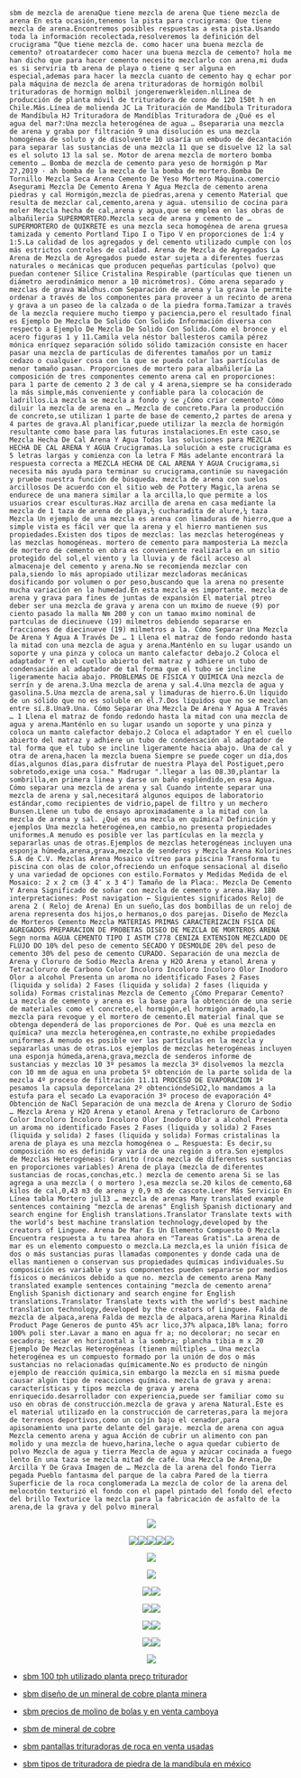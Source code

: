 
```
sbm de mezcla de arenaQue tiene mezcla de arena Que tiene mezcla de arena En esta ocasión,tenemos la pista para crucigrama: Que tiene mezcla de arena.Encontremos posibles respuestas a esta pista.Usando toda la información recolectada,resolveremos la definición del crucigrama “Que tiene mezcla de. como hacer una buena mezcla de cemento? otroatardecer como hacer una buena mezcla de cemento? hola me han dicho que para hacer cemento necesito mezclarlo con arena,mi duda es si serviria tb arena de playa o tiene q ser alguna en especial,ademas para hacer la mezcla cuanto de cemento hay q echar por pala máquina de mezcla de arena trituradoras de hormigón molbil trituradoras de hormign molbil jongerenwerkleiden.nlLínea de producción de planta móvil de trituradora de cono de 120 150t h en Chile.Más.Línea de molienda JC La Trituración de Mandíbula Trituradora de Mandíbula HJ Trituradora de Mandíblas Trituradora de ¿Qué es el agua del mar?:Una mezcla heterogénea de agua … 8separaria una mezcla de arena y graba por filtración 9 una disolución es una mezcla homogénea de soluto y de disolvente 10 usaría un embudo de decantación para separar las sustancias de una mezcla 11 que se disuelve 12 la sal es el soluto 13 la sal se. Motor de arena mezcla de mortero bomba cemento … Bomba de mezcla de cemento para yeso de hormigón p Mar 27,2019 · ah bomba de la mezcla de la bomba de mortero.Bomba De Tornillo Mezcla Seca Arena Cemento De Yeso Mortero Máquina.comercio Asegurami Mezcla De Cemento Arena Y Agua Mezcla de cemento arena piedras y cal Hormigón,mezcla de piedras,arena y cemento Material que resulta de mezclar cal,cemento,arena y agua. utensilio de cocina para moler Mezcla hecha de cal,arena y agua,que se emplea en las obras de albañilería SUPERMORTERO.Mezcla seca de arena y cemento de … SUPERMORTERO de QUIKRETE es una mezcla seca homogénea de arena gruesa tamizada y cemento Portland Tipo I o Tipo V en proporciones de 1:4 y 1:5.La calidad de los agregados y del cemento utilizado cumple con los más estrictos controles de calidad. Arena de Mezcla de Agregados La Arena de Mezcla de Agregados puede estar sujeta a diferentes fuerzas naturales o mecánicas que producen pequeñas partículas (polvo) que puedan contener Sílice Cristalina Respirable (partículas que tienen un diámetro aerodinámico menor a 10 micrómetros). Cómo arena separado y mezclas de grava Waldhus.com Separación de arena y la grava le permite ordenar a través de los componentes para proveer a un recinto de arena y grava a un paseo de la calzada o de la piedra forma.Tamizar a través de la mezcla requiere mucho tiempo y paciencia,pero el resultado final es Ejemplo De Mezcla De Solido Con Solido Información diversa con respecto a Ejemplo De Mezcla De Solido Con Solido.Como el bronce y el acero figuras 1 y 11.Camila vela néstor ballesteros camila pérez mónica enríquez separación sólido sólido tamización consiste en hacer pasar una mezcla de partículas de diferentes tamaños por un tamiz cedazo o cualquier cosa con la que se pueda colar las partículas de menor tamaño pasan. Proporciones de mortero para albañilería La composición de tres componentes cemento arena cal en proporciones: para 1 parte de cemento 2 3 de cal y 4 arena,siempre se ha considerado la más simple,más conveniente y confiable para la colocación de ladrillos.La mezcla se mezcla a fondo y se ¿Cómo criar cemento? Cómo diluir la mezcla de arena en … Mezcla de concreto.Para la producción de concreto,se utilizan 1 parte de base de cemento,2 partes de arena y 4 partes de grava.Al planificar,puede utilizar la mezcla de hormigón resultante como base para las futuras instalaciones.En este caso,se Mezcla Hecha De Cal Arena Y Agua Todas las soluciones para MEZCLA HECHA DE CAL ARENA Y AGUA Crucigramas.La solución a este crucigrama es 5 letras largas y comienza con la letra F Más adelante encontrará la respuesta correcta a MEZCLA HECHA DE CAL ARENA Y AGUA Crucigrama,si necesita más ayuda para terminar su crucigrama,continúe su navegación y pruebe nuestra función de búsqueda. mezcla de arena con suelos arcillosos De acuerdo con el sitio web de Pottery Magic,la arena se endurece de una manera similar a la arcilla,lo que permite a los usuarios crear esculturas.Haz arcilla de arena en casa mediante la mezcla de 1 taza de arena de playa,½ cucharadita de alure,¼ taza Mezcla Un ejemplo de una mezcla es arena con limaduras de hierro,que a simple vista es fácil ver que la arena y el hierro mantienen sus propiedades.Existen dos tipos de mezclas: las mezclas heterogéneas y las mezclas homogéneas. mortero de cemento para mamposteria La mezcla de mortero de cemento en obra es conveniente realizarla en un sitio protegido del sol,el viento y la lluvia y de fácil acceso al almacenaje del cemento y arena.No se recomienda mezclar con pala,siendo lo más apropiado utilizar mezcladoras mecánicas dosificando por volumen o por peso,buscando que la arena no presente mucha variación en la humedad.En esta mezcla es importante. mezcla de arena y grava para fines de juntas de expansión El material ptreo deber ser una mezcla de grava y arena con un mximo de nueve (9) por ciento pasado la malla Nm 200 y con un tamao mximo nominal de partculas de diecinueve (19) milmetros debiendo separarse en fracciones de diecinueve (19) milmetros a la. Cómo Separar Una Mezcla De Arena Y Agua A Través De … 1 Llena el matraz de fondo redondo hasta la mitad con una mezcla de agua y arena.Manténlo en su lugar usando un soporte y una pinza y coloca un manto calefactor debajo.2 Coloca el adaptador Y en el cuello abierto del matraz y adhiere un tubo de condensación al adaptador de tal forma que el tubo se incline ligeramente hacia abajo. PROBLEMAS DE FÍSICA Y QUÍMICA Una mezcla de serrín y de arena.3.Una mezcla de arena y sal.4.Una mezcla de agua y gasolina.5.Una mezcla de arena,sal y limaduras de hierro.6.Un líquido de un sólido que no es soluble en él.7.Dos líquidos que no se mezclan entre sí.8.Una9.Una. Cómo Separar Una Mezcla De Arena Y Agua A Través … 1 Llena el matraz de fondo redondo hasta la mitad con una mezcla de agua y arena.Manténlo en su lugar usando un soporte y una pinza y coloca un manto calefactor debajo.2 Coloca el adaptador Y en el cuello abierto del matraz y adhiere un tubo de condensación al adaptador de tal forma que el tubo se incline ligeramente hacia abajo. Una de cal y otra de arena,hacen la mezcla buena Siempre se puede coger un día,dos días,algunos días,para disfrutar de nuestra Playa del Postiguet,pero sobretodo,exige una cosa." Madrugar ".llegar a las 08.30,plantar la sombrilla,en primera linea y darse un baño espléndido,en esa Agua. Cómo separar una mezcla de arena y sal Cuando intente separar una mezcla de arena y sal,necesitará algunos equipos de laboratorio estándar,como recipientes de vidrio,papel de filtro y un mechero Bunsen.Llene un tubo de ensayo aproximadamente a la mitad con la mezcla de arena y sal. ¿Qué es una mezcla en química? Definición y ejemplos Una mezcla heterogénea,en cambio,no presenta propiedades uniformes.A menudo es posible ver las partículas en la mezcla y separarlas unas de otras.Ejemplos de mezclas heterogéneas incluyen una esponja húmeda,arena,grava,mezcla de senderos y Mezcla Arena Kolorines S.A de C.V. Mezclas Arena Mosaico vítreo para piscina Transforma tu piscina con olas de color,ofreciendo un enfoque sensacional al diseño y una variedad de opciones con estilo.Formatos y Medidas Medida de el Mosaico: 2 x 2 cm (3 4″ x 3 4″) Tamaño de la Placa:. Mezcla De Cemento Y Arena Significado de soñar con mezcla de cemento y arena.Hay 180 interpretaciones: Post navigation ← Siguientes significados Reloj de arena 2 ( Reloj de Arena) En un sueño,las dos bombillas de un reloj de arena representa dos hijos,o hermanos,o dos parejas. Diseño de Mezcla de Morteros Cemento Mezcla MATERIAS PRIMAS CARACTERIZACIN FSICA DE AGREGADOS PREPARACION DE PROBETAS DISEO DE MEZCLA DE MORTEROS ARENA Segn norma AGUA CEMENTO TIPO I ASTM C778 CENIZA EXTENSION MEZCLADO DE FLUJO DO 10% del peso de cemento SECADO Y DESMOLDE 20% del peso de cemento 30% del peso de cemento CURADO. Separación de una mezcla de Arena y Cloruro de Sodio Mezcla Arena y H2O Arena y etanol Arena y Tetracloruro de Carbono Color Incoloro Incoloro Incoloro Olor Inodoro Olor a alcohol Presenta un aroma no identificado Fases 2 Fases (liquida y solida) 2 Fases (liquida y solida) 2 fases (liquida y solida) Formas cristalinas Mezcla de Cemento ¿Cómo Preparar Cemento? La mezcla de cemento y arena es la base para la obtención de una serie de materiales como el concreto,el hormigón,el hormigón armado,la mezcla para revoque y el mortero de cemento.El material final que se obtenga dependerá de las proporciones de Por. Qué es una mezcla en química? una mezcla heterogénea,en contraste,no exhibe propiedades uniformes.A menudo es posible ver las partículas en la mezcla y separarlas unas de otras.Los ejemplos de mezclas heterogéneas incluyen una esponja húmeda,arena,grava,mezcla de senderos informe de sustancias y mezclas 10 3º pesamos la mezcla 3º disolvemos la mezcla con 10 mm de agua en una probeta 5º obtención de la parte solida de la mezcla 4º proceso de filtración 11.11 PROCESO DE EVAPORACION 1º pesamos la capsula deporcelana 2º obtencióndeSiO2,lo mandamos a la estufa para el secado La evaporación 3º proceso de evaporación 4º Obtención de NaCl Separación de una mezcla de Arena y Cloruro de Sodio … Mezcla Arena y H2O Arena y etanol Arena y Tetracloruro de Carbono Color Incoloro Incoloro Incoloro Olor Inodoro Olor a alcohol Presenta un aroma no identificado Fases 2 Fases (liquida y solida) 2 Fases (liquida y solida) 2 fases (liquida y solida) Formas cristalinas la arena de playa es una mezcla homogénea o … Respuesta: Es decir,su composición no es definida y varía de una región a otra.Son ejemplos de Mezclas Heterogéneas: Granito (roca mezcla de diferentes sustancias en proporciones variables) Arena de playa (mezcla de diferentes sustancias de rocas,conchas,etc.) mezcla de cemento arena Si se las agrega a una mezcla ( o mortero ),esa mezcla se.20 kilos de cemento,68 kilos de cal,0,43 m3 de arena y 0,9 m3 de cascote.Leer Más Servicio En Línea tabla Mortero jul13 … mezcla de arenas Many translated example sentences containing "mezcla de arenas" English Spanish dictionary and search engine for English translations.Translator Translate texts with the world's best machine translation technology,developed by the creators of Linguee. Arena De Mar Es Un Elemento Compuesto O Mezcla Encuentra respuesta a tu tarea ahora en "Tareas Gratis".La arena de mar es un elemento compuesto o mezcla.La mezcla,es la unión física de dos o más sustancias puras llamadas componentes y donde cada una de ellas mantienen o conservan sus propiedades químicas individuales.Su composición es variable y sus componentes pueden separarse por medios físicos o mecánicos debido a que no. mezcla de cemento arena Many translated example sentences containing "mezcla de cemento arena" English Spanish dictionary and search engine for English translations.Translator Translate texts with the world's best machine translation technology,developed by the creators of Linguee. Falda de mezcla de alpaca,arena Falda de mezcla de alpaca,arena Marina Rinaldi Product Page Generos de punto 45% acr lico,37% alpaca,18% lana; forro 100% poli ster.Lavar a mano en agua fr a; no decolorar; no secar en secadora; secar en horizontal a la sombra; plancha tibia m x 20 Ejemplo De Mezclas Heterogéneas (tienen múltiples … Una mezcla heterogénea es un compuesto formado por la unión de dos o más sustancias no relacionadas químicamente.No es producto de ningún ejemplo de reacción química,sin embargo la mezcla en sí misma puede causar algún tipo de reacciones química. mezcla de grava y arena: características y tipos mezcla de grava y arena enriquecido.desarrollador con experiencia,puede ser familiar como su uso en obras de construcción.mezcla de grava y arena Natural.Este es el material utilizado en la construcción de carreteras,para la mejora de terrenos deportivos,como un cojín bajo el cenador,para apisonamiento una parte delante del garaje. mezcla de arena con agua Mezcla cemento arena y agua Acción de cubrir un alimento con pan molido y una mezcla de huevo,harina,leche o agua quedar cubierto de polvo Mezcla de agua y tierra Mezcla de agua y azúcar cocinada a fuego lento En una taza se mezcla mitad de café. Una Mezcla De Arena,De Arcilla Y De Grava Imagen de … Mezcla de la arena del fondo Tierra pegada Pueblo fantasma del parque de la cabra Pared de la tierra Superficie de la roca conglomerada La mezcla de color de la arena del melocotón texturizó el fondo con el papel pintado del fondo del efecto del brillo Texturice la mezcla para la fabricación de asfalto de la arena,de la grava y del polvo mineral 
```

<div align="center">

<a href="https://es-crusher.shibang-china.com/github&k=sbm+de+mezcla+de+arena"><img src="https://static.shibang-china.com/es/crusher/logo.jpg"></a>

<a href="https://es-crusher.shibang-china.com/github&k=sbm+de+mezcla+de+arena"><img src="https://static.shibang-china.com/es/crusher/index.jpg"></a><a href="https://es-crusher.shibang-china.com/material.htmlgithub&k=sbm+de+mezcla+de+arena"><img src="https://static.shibang-china.com/es/crusher/material.jpg"></a><a href="https://es-crusher.shibang-china.com/application.htmlgithub&k=sbm+de+mezcla+de+arena"><img src="https://static.shibang-china.com/es/crusher/application.jpg"></a><a href="https://es-crusher.shibang-china.com/aboutus.htmlgithub&k=sbm+de+mezcla+de+arena"><img src="https://static.shibang-china.com/es/crusher/aboutus.jpg"></a><a href="https://es-crusher.shibang-china.com/contact.htmlgithub&k=sbm+de+mezcla+de+arena"><img src="https://static.shibang-china.com/es/crusher/contact.jpg"></a>

<a href="https://es-crusher.shibang-china.com/github&k=sbm+de+mezcla+de+arena"><img src="https://static.shibang-china.com/es/crusher/banner.jpg"></a>

<a href="https://swt.shibang-china.com/github&k=sbm+de+mezcla+de+arena"><img src="https://static.shibang-china.com/es/crusher/text.jpg"></a>

<a href="https://swt.shibang-china.com/github&k=sbm+de+mezcla+de+arena"><img src="https://static.shibang-china.com/es/crusher/chat.jpg"></a><a href="https://es-crusher.shibang-china.com/contact.htmlgithub&k=sbm+de+mezcla+de+arena"><img src="https://static.shibang-china.com/es/crusher/message.jpg"></a>

<a href="https://es-crusher.shibang-china.com/products/pe.htmlgithub&k=sbm+de+mezcla+de+arena"><img src="https://static.shibang-china.com/es/crusher/pe.jpg"></a><a href="https://es-crusher.shibang-china.com/products/pf.htmlgithub&k=sbm+de+mezcla+de+arena"><img src="https://static.shibang-china.com/es/crusher/pf.jpg"></a>

<a href="https://es-crusher.shibang-china.com/products/hpt.htmlgithub&k=sbm+de+mezcla+de+arena"><img src="https://static.shibang-china.com/es/crusher/hpt.jpg"></a><a href="https://es-crusher.shibang-china.com/products/vsi.htmlgithub&k=sbm+de+mezcla+de+arena"><img src="https://static.shibang-china.com/es/crusher/vsi.jpg"></a>

<a href="https://es-crusher.shibang-china.com/products/klv.htmlgithub&k=sbm+de+mezcla+de+arena"><img src="https://static.shibang-china.com/es/crusher/klv.jpg"></a><a href="https://es-crusher.shibang-china.com/products/portable.htmlgithub&k=sbm+de+mezcla+de+arena"><img src="https://static.shibang-china.com/es/crusher/portable.jpg"></a>

<a href="https://swt.shibang-china.com/github&k=sbm+de+mezcla+de+arena"><img src="https://static.shibang-china.com/es/crusher/case.jpg"></a>

</div>


* [sbm 100 tph utilizado planta preço triturador](sbm%20100%20tph%20utilizado%20planta%20pre%C3%A7o%20triturador.md)

* [sbm diseño de un mineral de cobre planta minera](sbm%20dise%C3%B1o%20de%20un%20mineral%20de%20cobre%20planta%20minera.md)

* [sbm precios de molino de bolas y en venta camboya](sbm%20precios%20de%20molino%20de%20bolas%20y%20en%20venta%20camboya.md)

* [sbm de mineral de cobre](sbm%20de%20mineral%20de%20cobre.md)

* [sbm pantallas trituradoras de roca en venta usadas](sbm%20pantallas%20trituradoras%20de%20roca%20en%20venta%20usadas.md)

* [sbm tipos de trituradora de piedra de la mandíbula en méxico](sbm%20tipos%20de%20trituradora%20de%20piedra%20de%20la%20mand%C3%ADbula%20en%20m%C3%A9xico.md)